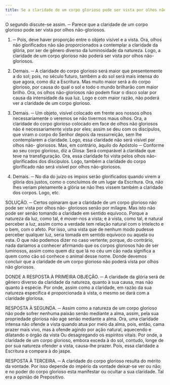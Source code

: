 ```yaml
---
title: Se a claridade de um corpo glorioso pode ser vista por olhos não gloriosos
---
```


O segundo discute-se assim. ─ Parece que a claridade de um corpo glorioso pode ser vista por olhos não-gloriosos.  

1. ─ Pois, deve haver proporção entre o objeto visível e a vista. Ora, olhos não glorificados não são proporcionados a contemplar a claridade da glória, por ser de gênero diverso da luminosidade da natureza. Logo, a claridade de um corpo glorioso não poderá ser vista por olhos não-gloriosos.  

2. Demais. ─ A claridade do corpo glorioso será maior que presentemente a do sol; pois, no século futuro, também a do sol será mais intensa do que agora, como diz a Escritura. Mas muito maior será a do corpo glorioso, por causa do qual o sol e todo o mundo brilharão com maior brilho. Ora, os olhos não-gloriosos não podem fixar o disco solar por causa da intensidade da sua luz. Logo e com maior razão, não poderá ver a claridade de um corpo glorioso.  

3. Demais. ─ Um objeto, visível colocado em frente aos nossos olhos necessariamente o veremos se não tivermos maus olhos. Ora, a claridade do corpo glorioso colocado em face de olhos não gloriosos não é necessariamente vista por eles; assim se deu com os discípulos, que viram o corpo do Senhor depois da ressurreição, sem lhe contemplarem a claridade. Logo, essa claridade não será visível por olhos não- gloriosos. Mas, em contrário, àquilo do Apóstolo ─ Conforme ao seu corpo glorioso, diz a Glosa: Será comparável à claridade que teve na transfiguração. Ora, essa claridade foi vista pelos olhos não-glorificados dos discípulos. Logo, também a claridade do corpo glorificado não será visível por olhos não-gloriosos.  

2. Demais. ─ No dia do juízo os ímpios serão glorificados quando virem a glória dos justos, como o concluímos de um lugar da Escritura. Ora, não lhes veriam plenamente a glória se não lhes vissem também a claridade dos corpos. Logo, etc.  

SOLUÇÃO. ─ Certos opinaram que a claridade de um corpo glorioso não pode ser vista por olhos não- gloriosos senão por milagre. Mas isto não pode ser senão tomando a claridade em sentido equívoco. Porque a natureza da luz, como tal, é mover-nos a vista; e à vista, como tal, é natural perceber a luz, assim como a verdade tem relação natural com o intelecto e o bem, com o afeto. Por isso, uma vista que de nenhum modo pudesse perceber qualquer luz, seria tomada em sentido equívoco ou aquela ou esta. O que não podemos dizer no caso vertente; porque, do contrário, nada daríamos a conhecer afirmando que os corpos gloriosos hão de ser luminosos, assim como quem diz que lá no céu um cão nada significa a quem como cão só conhece o animal desse nome. Donde devemos concluir que a claridade de um corpo glorioso não poderá vista por olhos não gloriosos.  

DONDE A RESPOSTA À PRIMEIRA OBJEÇÃO. ─ A claridade da glória será de gênero diverso da claridade da natureza, quanto à sua causa, mas não quanto à espécie. Por onde, assim como a claridade, em razão da sua natureza específica é proporcionada à vista, o mesmo se dará com a claridade gloriosa.  

RESPOSTA À SEGUNDA. ─ Assim como a natureza de um corpo glorioso não pode sofrer nenhuma paixão senão mediante a alma, assim, pela sua propriedade gloriosa não age senão mediante a alma. Ora, uma claridade intensa não ofende a vista quando atua por meio da alma, pois, então, cama prazer mais vivo, mas à ofende agindo por ação natural, aquecendo e dilatando o órgão da vista Ou desagregando os espíritos vitais. Por onde, a claridade de um corpo glorioso, embora exceda à do sol, contudo, longe de por sua natureza ofender a vista, causa-lhe prazer. Pois, essa claridade a Escritura a compara à do jaspe.  

RESPOSTA À TERCEIRA. ─ A claridade do corpo glorioso resulta do mérito da vontade. Por isso depende do império da vontade deixar-se ver ou não; e no poder do corpo glorioso esta manifestar ou ocultar a sua claridade. Tal era a opinião de Prepositivo.